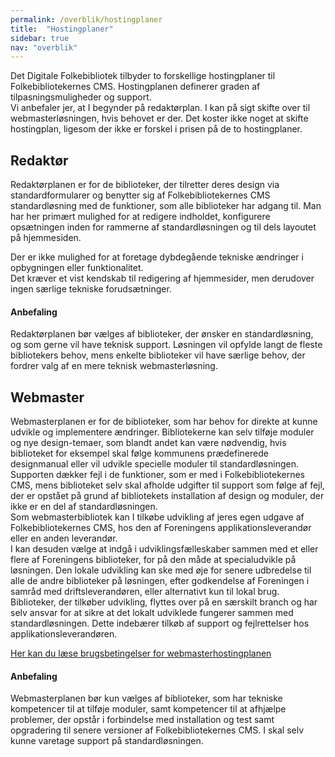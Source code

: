 ```yaml
---
permalink: /overblik/hostingplaner
title:  "Hostingplaner"
sidebar: true
nav: "overblik"
---
```

Det Digitale Folkebibliotek tilbyder to forskellige hostingplaner til Folkebibliotekernes CMS. Hostingplanen definerer graden af tilpasningsmuligheder og support.  
Vi anbefaler jer, at I begynder på redaktørplan. I kan på sigt skifte over til webmasterløsningen, hvis behovet er der. Det koster ikke noget at skifte hostingplan, ligesom der ikke er forskel i prisen på de to hostingplaner. 

## Redaktør 
Redaktørplanen er for de biblioteker, der tilretter deres design via standardformularer og benytter sig af Folkebibliotekernes CMS standardløsning med de funktioner, som alle biblioteker har adgang til. Man har her primært mulighed for at redigere indholdet, konfigurere opsætningen inden for rammerne af standardløsningen og til dels layoutet på hjemmesiden.   

Der er ikke mulighed for at foretage dybdegående tekniske ændringer i opbygningen eller funktionalitet.  
Det kræver et vist kendskab til redigering af hjemmesider, men derudover ingen særlige tekniske forudsætninger.  

#### Anbefaling 
Redaktørplanen bør vælges af biblioteker, der ønsker en standardløsning, og som gerne vil have teknisk support. Løsningen vil opfylde langt de fleste bibliotekers behov, mens enkelte biblioteker vil have særlige behov, der fordrer valg af en mere teknisk webmasterløsning. 

## Webmaster  
Webmasterplanen er for de biblioteker, som har behov for direkte at kunne udvikle og implementere ændringer. Bibliotekerne kan selv tilføje moduler og nye design-temaer, som blandt andet kan være nødvendig, hvis biblioteket for eksempel skal følge kommunens prædefinerede designmanual eller vil udvikle specielle moduler til standardløsningen.   
Supporten dækker fejl i de funktioner, som er med i Folkebibliotekernes CMS, mens biblioteket selv skal afholde udgifter til support som følge af fejl, der er opstået på grund af bibliotekets installation af design og moduler, der ikke er en del af standardløsningen.   
Som webmasterbibliotek kan I tilkøbe udvikling af jeres egen udgave af Folkebibliotekernes CMS, hos den af Foreningens applikationsleverandør eller en anden leverandør.  
I kan desuden vælge at indgå i udviklingsfælleskaber sammen med et eller flere af Foreningens biblioteker, for på den måde at specialudvikle på løsningen. Den lokale udvikling kan ske med øje for senere udbredelse til alle de andre biblioteker på løsningen, efter godkendelse af Foreningen i samråd med driftsleverandøren, eller alternativt kun til lokal brug.  
Biblioteker, der tilkøber udvikling, flyttes over på en særskilt branch og har selv ansvar for at sikre at det lokalt udviklede fungerer sammen med standardløsningen. Dette indebærer tilkøb af support og fejlrettelser hos applikationsleverandøren. 

[Her kan du læse brugsbetingelser for webmasterhostingplanen](https://www.folkebibliotekernescms.dk/main/assets/files/brugsbetingelser_webmasterplanen.pdf)

#### Anbefaling 
Webmasterplanen bør kun vælges af biblioteker, som har tekniske kompetencer til at tilføje moduler, samt kompetencer til at afhjælpe problemer, der opstår i forbindelse med installation og test samt opgradering til senere versioner af Folkebibliotekernes CMS. I skal selv kunne varetage support på standardløsningen. 
